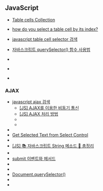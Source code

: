 ## JavaScript
- [Table cells Collection](https://www.w3schools.com/Jsref/coll_table_cells.asp)
- [how do you select a table cell by its index?](https://stackoverflow.com/questions/10940714/how-do-you-select-a-table-cell-by-its-index)
- [javascript table cell selector 검색](https://www.google.com/search?q=javascript+table+cell+selector&oq=javascript+table+cell+selector&gs_lcrp=EgZjaHJvbWUyBggAEEUYOTIJCAEQABgTGIAEMggIAhAAGBMYHjIICAMQABgTGB4yCAgEEAAYExgeMggIBRAAGBMYHjIICAYQABgTGB4yCAgHEAAYExgeMggICBAAGBMYHjIICAkQABgTGB7SAQg2ODk2ajBqN6gCALACAA&sourceid=chrome&ie=UTF-8)

- [자바스크립트 querySelector() 함수 사용법](https://codingeverybody.kr/%EC%9E%90%EB%B0%94%EC%8A%A4%ED%81%AC%EB%A6%BD%ED%8A%B8-queryselector-%ED%95%A8%EC%88%98-%EC%82%AC%EC%9A%A9%EB%B2%95/)
- []()
- []()
- []()

### AJAX
- [javascript ajax 검색](https://www.google.com/search?q=javascript+ajax&oq=javascript+ajax&gs_lcrp=EgZjaHJvbWUyBggAEEUYOTIHCAEQABiABDIHCAIQABiABDIHCAMQABiABDIHCAQQABiABDIHCAUQABiABDIHCAYQABiABDIHCAcQABiABDIHCAgQABiABDIHCAkQABiABNIBCDY4ODFqMGo3qAIAsAIA&sourceid=chrome&ie=UTF-8)
  - [[JS] AJAX를 이용한 비동기 통신](https://velog.io/@merci/JS-%EA%B0%84%EB%8B%A8%ED%95%9C-ajax)
  - [[JS] AJAX 처리 방법](https://blog.naver.com/comma_dev/223460596218)
  - []()
  - []()
- []()
- [Get Selected Text from Select Control](https://community.wappler.io/t/get-selected-text-from-select-control/26240)
- []()
- [[JS] 📚 자바스크립트 String 메소드 💯 총정리](https://inpa.tistory.com/entry/JS-%F0%9F%93%9A-String-%EB%A9%94%EC%86%8C%EB%93%9C-%E2%9C%8F%EF%B8%8F-%EC%A0%95%EB%A6%AC)
- []()
- [submit 이벤트와 메서드](https://ko.javascript.info/forms-submit)
- []()
- []()
- [Document.querySelector()](https://developer.mozilla.org/ko/docs/Web/API/Document/querySelector)
- []()
- []()